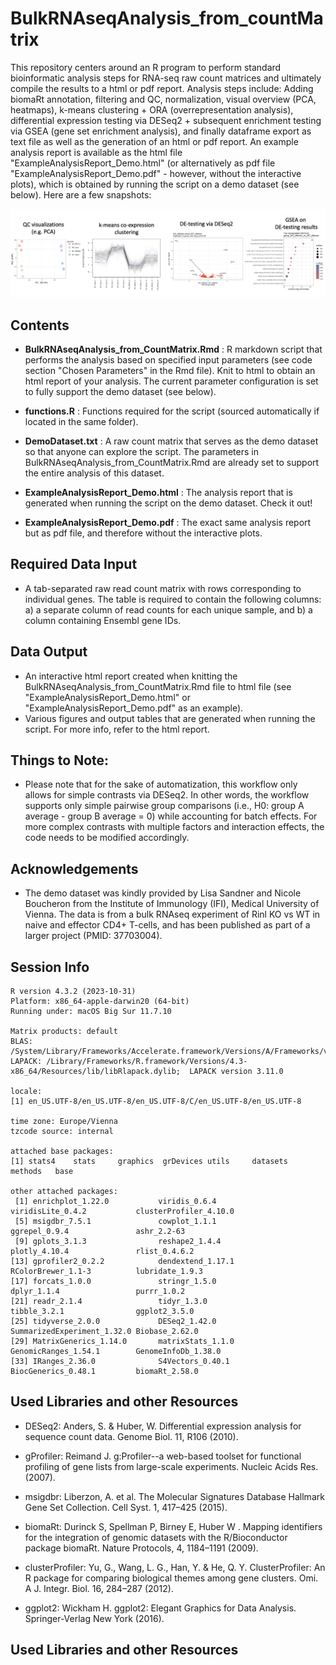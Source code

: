 # BulkRNAseqAnalysis_from_countMatrix
This repository centers around an R program to perform standard bioinformatic analysis steps for RNA-seq raw count matrices and ultimately compile the results to a html or pdf report.  Analysis steps include: Adding biomaRt annotation, filtering and QC, normalization, visual overview (PCA, heatmaps), k-means clustering + ORA (overrepresentation analysis), differential expression testing via DESeq2 + subsequent enrichment testing via GSEA (gene set enrichment analysis), and finally dataframe export as text file as well as the generation of an html or pdf report.
An example analysis report is available as the html file "ExampleAnalysisReport_Demo.html" (or alternatively as pdf file "ExampleAnalysisReport_Demo.pdf" - however, without the interactive plots), which is obtained by running the script on a demo dataset (see below). Here are a few snapshots:


![Screenshot](img/DemoFigures.png)

## Contents


- **BulkRNAseqAnalysis_from_CountMatrix.Rmd** : R markdown script that performs the analysis based on specified input parameters (see code section "Chosen Parameters" in the Rmd file). Knit to html to obtain an html report of your analysis. The current parameter configuration is set to fully support the demo dataset (see below). 

- **functions.R** : Functions required for the script (sourced automatically if located in the same folder).

- **DemoDataset.txt** : A raw count matrix that serves as the demo dataset so that anyone can explore the script. The parameters in BulkRNAseqAnalysis_from_CountMatrix.Rmd are already set to support the entire analysis of this dataset.

- **ExampleAnalysisReport_Demo.html** : The analysis report that is generated when running the script on the demo dataset. Check it out!

- **ExampleAnalysisReport_Demo.pdf** : The exact same analysis report but as pdf file, and therefore without the interactive plots. 




## Required Data Input 

- A tab-separated raw read count matrix  with rows corresponding to individual genes. The table is required to contain the following columns: a) a separate column of read counts for each unique sample, and b) a column containing  Ensembl gene IDs.



## Data Output

- An interactive html report created when knitting the BulkRNAseqAnalysis_from_CountMatrix.Rmd file to  html file (see "ExampleAnalysisReport_Demo.html" or "ExampleAnalysisReport_Demo.pdf" as an example).
- Various figures and output tables that are generated when running the script. For more info, refer to the html report.



## Things to Note:

- Please note that for the sake of automatization, this workflow only allows for simple contrasts via DESeq2. In other words, the workflow supports only simple pairwise group comparisons (i.e., H0: group A average - group B average = 0) while accounting for batch effects. For more complex contrasts with multiple factors and interaction effects, the code needs to be modified accordingly.



## Acknowledgements

- The demo dataset was kindly provided by Lisa Sandner and Nicole Boucheron from the Institute of Immunology (IFI), Medical University of Vienna. The data is from a bulk RNAseq experiment of Rinl KO vs WT in naive and effector CD4+ T-cells, and has been published as part of a larger project (PMID: 37703004).



## Session Info

```
R version 4.3.2 (2023-10-31)
Platform: x86_64-apple-darwin20 (64-bit)
Running under: macOS Big Sur 11.7.10

Matrix products: default
BLAS:   /System/Library/Frameworks/Accelerate.framework/Versions/A/Frameworks/vecLib.framework/Versions/A/libBLAS.dylib 
LAPACK: /Library/Frameworks/R.framework/Versions/4.3-x86_64/Resources/lib/libRlapack.dylib;  LAPACK version 3.11.0

locale:
[1] en_US.UTF-8/en_US.UTF-8/en_US.UTF-8/C/en_US.UTF-8/en_US.UTF-8

time zone: Europe/Vienna
tzcode source: internal

attached base packages:
[1] stats4    stats     graphics  grDevices utils     datasets  methods   base     

other attached packages:
 [1] enrichplot_1.22.0           viridis_0.6.4               viridisLite_0.4.2           clusterProfiler_4.10.0     
 [5] msigdbr_7.5.1               cowplot_1.1.1               ggrepel_0.9.4               ashr_2.2-63                
 [9] gplots_3.1.3                reshape2_1.4.4              plotly_4.10.4               rlist_0.4.6.2              
[13] gprofiler2_0.2.2            dendextend_1.17.1           RColorBrewer_1.1-3          lubridate_1.9.3            
[17] forcats_1.0.0               stringr_1.5.0               dplyr_1.1.4                 purrr_1.0.2                
[21] readr_2.1.4                 tidyr_1.3.0                 tibble_3.2.1                ggplot2_3.5.0              
[25] tidyverse_2.0.0             DESeq2_1.42.0               SummarizedExperiment_1.32.0 Biobase_2.62.0             
[29] MatrixGenerics_1.14.0       matrixStats_1.1.0           GenomicRanges_1.54.1        GenomeInfoDb_1.38.0        
[33] IRanges_2.36.0              S4Vectors_0.40.1            BiocGenerics_0.48.1         biomaRt_2.58.0      
```



## Used Libraries and other Resources

- DESeq2: Anders, S. & Huber, W. Differential expression analysis for sequence count data. Genome Biol. 11, R106 (2010).

- gProfiler: Reimand J. g:Profiler--a web-based toolset for functional profiling of gene lists from large-scale experiments. Nucleic Acids Res. (2007).

- msigdbr: Liberzon, A. et al. The Molecular Signatures Database Hallmark Gene Set Collection. Cell Syst. 1, 417–425 (2015).

- biomaRt: Durinck S, Spellman P, Birney E, Huber W . Mapping identifiers for the integration of genomic datasets with the R/Bioconductor package biomaRt. Nature Protocols, 4, 1184–1191 (2009).

- clusterProfiler: Yu, G., Wang, L. G., Han, Y. & He, Q. Y. ClusterProfiler: An R package for comparing biological themes among gene clusters. Omi. A J. Integr. Biol. 16, 284–287 (2012).

- ggplot2: Wickham H. ggplot2: Elegant Graphics for Data Analysis. Springer-Verlag New York (2016).



## Used Libraries and other Resources








